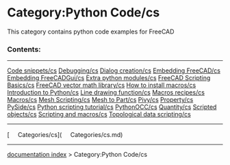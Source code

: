 # Category:Python Code/cs
This category contains python code examples for FreeCAD

### Contents:

  ------------------------------------------------------------------------- ----------------------------------------------------------------------------- ---------------------------------------------------------------------------
  [Code snippets/cs](Code_snippets/cs.md)                           [Debugging/cs](Debugging/cs.md)                                       [Dialog creation/cs](Dialog_creation/cs.md)
  [Embedding FreeCAD/cs](Embedding_FreeCAD/cs.md)                   [Embedding FreeCADGui/cs](Embedding_FreeCADGui/cs.md)                 [Extra python modules/cs](Extra_python_modules/cs.md)
  [FreeCAD Scripting Basics/cs](FreeCAD_Scripting_Basics/cs.md)     [FreeCAD vector math library/cs](FreeCAD_vector_math_library/cs.md)   [How to install macros/cs](How_to_install_macros/cs.md)
  [Introduction to Python/cs](Introduction_to_Python/cs.md)         [Line drawing function/cs](Line_drawing_function/cs.md)               [Macros recipes/cs](Macros_recipes/cs.md)
  [Macros/cs](Macros/cs.md)                                         [Mesh Scripting/cs](Mesh_Scripting/cs.md)                             [Mesh to Part/cs](Mesh_to_Part/cs.md)
  [Pivy/cs](Pivy/cs.md)                                             [Property/cs](Property/cs.md)                                         [PySide/cs](PySide/cs.md)
  [Python scripting tutorial/cs](Python_scripting_tutorial/cs.md)   [PythonOCC/cs](PythonOCC/cs.md)                                       [Quantity/cs](Quantity/cs.md)
  [Scripted objects/cs](Scripted_objects/cs.md)                     [Scripting and macros/cs](Scripting_and_macros/cs.md)                 [Topological data scripting/cs](Topological_data_scripting/cs.md)
                                                                                                                                                          
  ------------------------------------------------------------------------- ----------------------------------------------------------------------------- ---------------------------------------------------------------------------

[<img src="images/Property.png" style="width:16px"> Categories/cs](<img src="images/Property.png" style="width:16px"> Categories/cs.md)

---
[documentation index](../README.md) > Category:Python Code/cs
